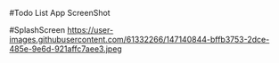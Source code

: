#Todo List App ScreenShot

#SplashScreen
https://user-images.githubusercontent.com/61332266/147140844-bffb3753-2dce-485e-9e6d-921affc7aee3.jpeg
